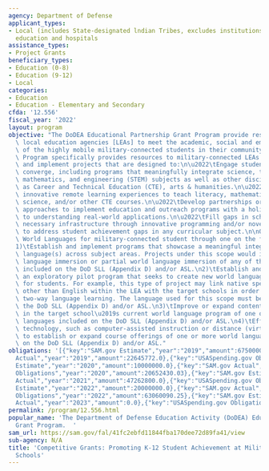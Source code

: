 ```yaml
---
agency: Department of Defense
applicant_types:
- Local (includes State-designated lndian Tribes, excludes institutions of higher
  education and hospitals
assistance_types:
- Project Grants
beneficiary_types:
- Education (0-8)
- Education (9-12)
- Local
categories:
- Education
- Education - Elementary and Secondary
cfda: '12.556'
fiscal_year: '2022'
layout: program
objective: "The DoDEA Educational Partnership Grant Program provide resources for\
  \ local education agencies [LEAs] to meet the academic, social and emotional needs\
  \ of the highly mobile military-connected students in their community. The Grant\
  \ Program specifically provides resources to military-connected LEAs to develop\
  \ and implement projects that are designed to:\n\u2022\tEngage students where disciplines\
  \ converge, including programs that meaningfully integrate science, technology,\
  \ mathematics, and engineering (STEM) subjects as well as other disciplines such\
  \ as Career and Technical Education (CTE), arts & humanities.\n\u2022\tDesigning\
  \ innovative remote learning experiences to teach literacy, mathematics, computer\
  \ science, and/or other CTE courses.\n\u2022\tDevelop partnerships or consortia\
  \ approaches to implement education and outreach programs with a holistic approach\
  \ to understanding real-world applications.\n\u2022\tFill gaps in schools that lack\
  \ necessary infrastructure through innovative programming and/or novel interventions\
  \ to address student achievement gaps in any curricular subject.\n\nOR progress\
  \ World Languages for military-connected student through one on the following: \n\
  1)\tEstablish and implement programs that showcase a meaningful integration of world\
  \ language(s) across subject areas. Projects under this scope would include world\
  \ language immersion or partial world language immersion of any of the languages\
  \ included on the DoD SLL (Appendix D) and/or ASL.\n2)\tEstablish and implement\
  \ an exploratory pilot program that seeks to create new world language experiences\
  \ for students. For example, this type of project may link native speakers of languages\
  \ other than English within the LEA with the target schools in order to promote\
  \ two-way language learning. The language used for this scope must be included on\
  \ the DoD SLL (Appendix D) and/or ASL.\n3)\tImprove or expand content-based instruction\
  \ in the target school\u2019s current world language program of one or more of the\
  \ languages included on the DoD SLL (Appendix D) and/or ASL.\n4)\tEffectively use\
  \ technology, such as computer-assisted instruction or distance (virtual) learning,\
  \ to establish or expand course offerings of one or more world languages included\
  \ on the DoD SLL (Appendix D) and/or ASL."
obligations: '[{"key":"SAM.gov Estimate","year":"2019","amount":6750000.0},{"key":"SAM.gov
  Actual","year":"2019","amount":22645772.0},{"key":"USASpending.gov Obligations","year":"2019","amount":21645773.0},{"key":"SAM.gov
  Estimate","year":"2020","amount":10000000.0},{"key":"SAM.gov Actual","year":"2020","amount":22378125.0},{"key":"USASpending.gov
  Obligations","year":"2020","amount":20652430.03},{"key":"SAM.gov Estimate","year":"2021","amount":20000000.0},{"key":"SAM.gov
  Actual","year":"2021","amount":47262800.0},{"key":"USASpending.gov Obligations","year":"2021","amount":45841866.97},{"key":"SAM.gov
  Estimate","year":"2022","amount":20000000.0},{"key":"SAM.gov Actual","year":"2022","amount":63000000.0},{"key":"USASpending.gov
  Obligations","year":"2022","amount":63060090.25},{"key":"SAM.gov Estimate","year":"2023","amount":29999999.0},{"key":"SAM.gov
  Actual","year":"2023","amount":0.0},{"key":"USASpending.gov Obligations","year":"2023","amount":-70648.47}]'
permalink: /program/12.556.html
popular_name: 'The Department of Defense Education Activity (DoDEA) Educational Partnership
  Grant Program.  '
sam_url: https://sam.gov/fal/41fc2ebfd11844fba170dee72d89fa41/view
sub-agency: N/A
title: 'Competitive Grants: Promoting K-12 Student Achievement at Military-Connected
  Schools'
---
```

